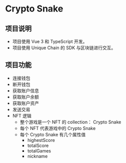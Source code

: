 # Crypto Snake

## 项目说明

- 项目使用 Vue 3 和 TypeScript 开发。
- 项目使用 Unique Chain 的 SDK 与区块链进行交互。

## 项目功能

- 连接钱包
- 断开钱包
- 获取账户信息
- 获取账户余额
- 获取账户资产
- 发送交易
- NFT 逻辑
  - 整个游戏是一个 NFT 的 collection： Crypto Snake
  - 每个 NFT 代表游戏中的 Crypto Snake
  - 每个 Crypto Snake 有几个属性值
    - highestScore
    - totalScore
    - totalGames
    - nickname
